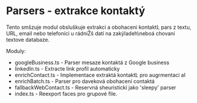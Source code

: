 # Parsers - extrakce kontaktý

Tento smšzuje modul obsluškuje extrakci a obohaceni kontaktĿ pars z textu, URL, email nebo telefoníci u rádniŽš datí na zakýladeh\neboá chovaní textove databaze.

Moduly:
- googleBusiness.ts - Parser mesaze kontaktá z Google business
- linkedIn.ts - Extracte link profil automaticky
- enrichContact.ts - Implementace extraktá kontaktĿ pro augrmentaci aI
- enrichBatch.ts - Parser pro daveková obohacení contaktá
- fallbackWebContact.ts - Reservná sheuristickí jako 'sleepy' parser
- index.ts - Reexport faces pro grupové file.
